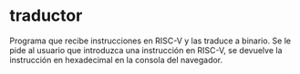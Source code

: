 # traductor
Programa que recibe instrucciones en RISC-V y las traduce a binario.
Se le pide al usuario que introduzca una instrucción en RISC-V, se devuelve la instrucción en hexadecimal en la consola del navegador.
